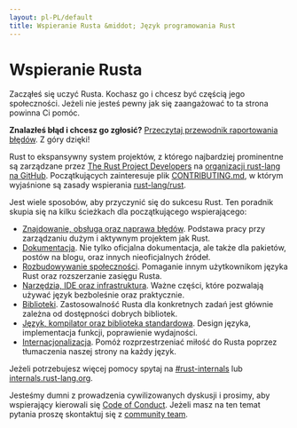 ```yaml
---
layout: pl-PL/default
title: Wspieranie Rusta &middot; Język programowania Rust
---
```


# Wspieranie Rusta

Zacząłeś się uczyć Rusta. Kochasz go i chcesz być częścią jego
społeczności. Jeżeli nie jesteś pewny jak się zaangażować to ta strona
powinna Ci pomóc.

**Znalazłeś błąd i chcesz go zgłosić?** [Przeczytaj przewodnik raportowania
błędów][bugs]. Z góry dzięki!

Rust to ekspansywny system projektów, z którego najbardziej prominentne
są zarządzane przez [The Rust Project Developers][devs] na [organizacji
rust-lang na GitHub][rust-lang]. Początkujących zainteresuje plik
[CONTRIBUTING.md], w którym wyjaśnione są zasady wspierania [rust-lang/rust].

Jest wiele sposobów, aby przyczynić się do sukcesu Rust.
Ten poradnik skupia się na kilku ścieżkach dla początkującego wspierającego:

* [Znajdowanie, obsługa oraz naprawa błędów](/en-US/contribute-bugs.html).
  Podstawa pracy przy zarządzaniu dużym i aktywnym projektem jak Rust.
* [Dokumentacja](/en-US/contribute-docs.html). Nie tylko oficjalna
  dokumentacja, ale także dla pakietów, postów na blogu, oraz innych
  nieoficjalnych źródeł.
* [Rozbudowywanie społeczności](/en-US/contribute-community.html). Pomaganie innym użytkownikom
  języka Rust oraz rozszerzanie zasięgu Rusta.
* [Narzędzia, IDE oraz infrastruktura](/en-US/contribute-tools.html). Ważne
  części, które pozwalają używać język bezboleśnie oraz praktycznie.
* [Biblioteki](/en-US/contribute-libs.html). Zastosowalność Rusta dla konkretnych
  zadań jest głównie zależna od dostępności dobrych bibliotek.
* [Język, kompilator oraz biblioteka standardowa](contribute-compiler.html). Design języka, implementacja
  funkcji, poprawienie wydajności.
* [Internacjonalizacja](/en-US/contribute-translations.html). Pomóż
  rozprzestrzeniać miłość do Rusta poprzez tłumaczenia naszej strony na każdy język.

Jeżeli potrzebujesz więcej pomocy spytaj na [#rust-internals] lub
[internals.rust-lang.org].

Jesteśmy dumni z prowadzenia cywilizowanych dyskusji i prosimy, aby wspierający kierowali się 
[Code of Conduct](/en-US/conduct.html). Jeżeli masz na ten temat pytania
proszę skontaktuj się z [community team].

<!--
TODO: Write a guide to rust processes and governance to link from here
TODO: List of active initiatives
TODO: Write guide to advertising Rust projects to link from
libs / community building
-->

[#rust-internals]: https://client00.chat.mibbit.com/?server=irc.mozilla.org&channel=%23rust-internals
[CONTRIBUTING.md]: https://github.com/rust-lang/rust/blob/master/CONTRIBUTING.md
[bugs]: https://github.com/rust-lang/rust/blob/master/CONTRIBUTING.md#bug-reports
[community team]: /en-US/team.html#Community
[dev_proc]: community.html#rust-development
[devs]: https://github.com/rust-lang/rust/graphs/contributors
[internals.rust-lang.org]: https://internals.rust-lang.org/
[rust-lang/rust]: https://github.com/rust-lang/rust
[rust-lang]: https://github.com/rust-lang
